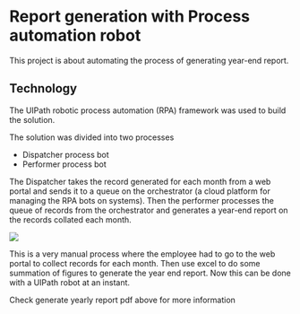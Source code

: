 # Report generation with Process automation robot

This project is about automating the process of generating year-end 
report.  

## Technology

The UIPath robotic process automation (RPA) framework was used to build the 
solution.

The solution was divided into two processes
- Dispatcher process bot
- Performer process bot

The Dispatcher takes the record generated for each month from a web portal 
and sends it to a queue on the orchestrator (a cloud platform for managing 
the RPA bots on systems). Then the performer processes the queue of records 
from the orchestrator and generates a year-end report on the records collated 
each month.

<img src="https://www.fastidiousautomation.com/uploads/5/7/2/1/57212291/reframeworkimage_orig.png"></img>

This is a very manual process where the employee had to go to the web portal to collect records for each month.
Then use excel to do some summation of figures to generate the year end report. Now this can be done with a UIPath robot at an instant.

Check generate yearly report pdf above for more information